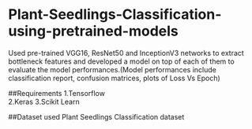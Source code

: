 # Plant-Seedlings-Classification-using-pretrained-models
Used pre-trained VGG16, ResNet50 and InceptionV3 networks to extract bottleneck features and developed a model on top of each of them to evaluate the model performances.(Model performances include classification report, confusion matrices, plots of Loss Vs Epoch)

##Requirements
1.Tensorflow  
2.Keras
3.Scikit Learn

##Dataset used
Plant Seedlings Classification dataset


